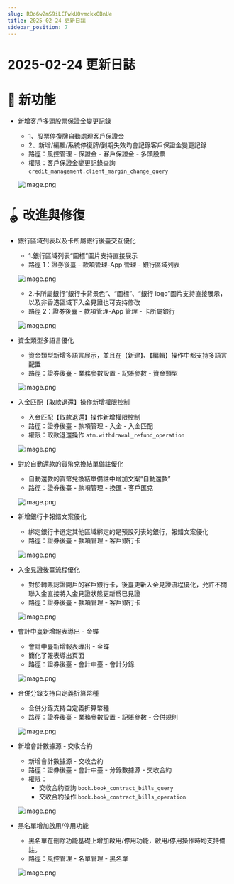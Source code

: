 ```yaml
---
slug: ROo6w2mS9iLCFwkU0vmckxQBnUe
title: 2025-02-24 更新日誌
sidebar_position: 7
---
```



# 2025-02-24 更新日誌


# 🎉 新功能

- 新增客戶多頭股票保證金變更記錄
    - 1、股票停復牌自動處理客戶保證金
    - 2、新增/編輯/系統停復牌/到期失效均會記錄客戶保證金變更記錄
    - 路徑：風控管理 - 保證金 - 客戶保證金 - 多頭股票
    - 權限：客戶保證金變更記錄查詢 `credit_management.client_margin_change_query`

    ![image.png](/assets/41153d4202c60c8f0d3cac4b4b11317d.png)


# 🪀 改進與修復

- 銀行區域列表以及卡所屬銀行後臺交互優化
    - 1.銀行區域列表“圖標”圖片支持直接展示
    - 路徑 1：證券後臺 - 款項管理-App 管理 - 銀行區域列表

    ![image.png](/assets/fb9d43bea83e8419cc43d4881ba59f72.png)

    - 2.卡所屬銀行“銀行卡背景色”、“圖標”、“銀行 logo”圖片支持直接展示，以及非香港區域下入金見證也可支持修改
    - 路徑 2：證券後臺 - 款項管理-App 管理 - 卡所屬銀行

    ![image.png](/assets/3235d4b08f4640f347a465e6d504f8a2.png)

- 資金類型多語言優化
    - 資金類型新增多語言展示，並且在【新建】、【編輯】操作中都支持多語言配置
    - 路徑：證券後臺 - 業務參數設置 - 記賬參數 - 資金類型

    ![image.png](/assets/f291380b3626e816250e0f5c6385cbe9.png)

- 入金匹配【取款退還】操作新增權限控制
    - 入金匹配【取款退還】操作新增權限控制
    - 路徑：證券後臺 - 款項管理 - 入金 - 入金匹配
    - 權限：取款退還操作 `atm.withdrawal_refund_operation`

    ![image.png](/assets/a207c85efb8451169db3faf7d92e365f.png)

- 對於自動還款的貨幣兌換結單備註優化
    - 自動還款的貨幣兌換結單備註中增加文案“自動還款”
    - 路徑：證券後臺 - 款項管理 - 換匯 - 客戶匯兌

    ![image.png](/assets/5853a7d8c26c0e55ddf1e7559eda7b53.png)

- 新增銀行卡報錯文案優化
    - 綁定銀行卡選定其他區域綁定的是預設列表的銀行，報錯文案優化
    - 路徑：證券後臺 - 款項管理 - 客戶銀行卡

    ![image.png](/assets/c62f77d11b2799f8a4441559d78832f7.png)

- 入金見證後臺流程優化
    - 對於轉賬認證開戶的客戶銀行卡，後臺更新入金見證流程優化，允許不關聯入金直接將入金見證狀態更新爲已見證
    - 路徑：證券後臺 - 款項管理 - 客戶銀行卡

    ![image.png](/assets/d99231b0cce73680267b8ce0c48b9b42.png)

- 會計中臺新增報表導出 - 金蝶
    - 會計中臺新增報表導出 - 金蝶
    - 簡化了報表導出頁面
    - 路徑：證券後臺 - 會計中臺 - 會計分錄

    ![image.png](/assets/83159d1bbc85f7ee48d496df218277b2.png)

- 合併分錄支持自定義折算幣種
    - 合併分錄支持自定義折算幣種
    - 路徑：證券後臺 - 業務參數設置 - 記賬參數 - 合併規則

    ![image.png](/assets/17bc52e90807ce55772420ad5bce3a8a.png)

- 新增會計數據源 - 交收合約
    - 新增會計數據源 - 交收合約
    - 路徑：證券後臺 - 會計中臺 - 分錄數據源 - 交收合約
    - 權限：
        - 交收合約查詢 `book.book_contract_bills_query`
        - 交收合約操作 `book.book_contract_bills_operation`

    ![image.png](/assets/fcc6af86c2b3986fde07ebaa9698177c.png)

- 黑名單增加啟用/停用功能
    - 黑名單在刪除功能基礎上增加啟用/停用功能，啟用/停用操作時均支持備註。
    - 路徑：風控管理 - 名單管理 - 黑名單

    ![image.png](/assets/b67f95e192af006fe277bf5789f91c99.png)

